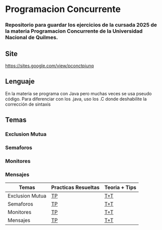 # Programacion Concurrente
### Repositorio para guardar los ejercicios de la cursada 2025 de la materia Programacion Concurrente de la Universidad Nacional de Quilmes.
## Site
https://sites.google.com/view/pconctpiunq

## Lenguaje 
En la materia se programa con Java pero muchas veces se usa pseudo código. Para diferenciar con los .java, uso los .C donde deshabilite la corrección de sintaxis

## Temas
### Exclusion Mutua
### Semaforos 
### Monitores 
### Mensajes

| Temas           | Practicas Resueltas                                                        | Teoria + Tips |
|-----------------|----------------------------------------------------------------------------|----------------|
| Exclusion Mutua | [TP](https://github.com/MateoGiuffra/concurrente/blob/main/ExclusionMutua) |[T+T](https://github.com/MateoGiuffra/concurrente/blob/main/ExclusionMutua/ExclusionMutua.md) |
| Semaforos       | [TP](https://github.com/MateoGiuffra/concurrente/blob/main/Semaforos)      |[T+T](https://github.com/MateoGiuffra/concurrente/blob/main/Semaforos/Semaforos.md) |
| Monitores       | [TP](https://github.com/MateoGiuffra/concurrente/blob/main/Monitores)      |[T+T](https://github.com/MateoGiuffra/concurrente/blob/main/Monitores/Monitores.md) |
| Mensajes         | [TP](https://github.com/MateoGiuffra/concurrente/blob/main/Mensajes)       |[T+T](https://github.com/MateoGiuffra/concurrente/blob/main/Mensajes/Mensajes.md) |